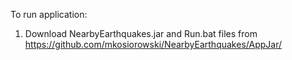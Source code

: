 To run application:
1. Download NearbyEarthquakes.jar and Run.bat files from https://github.com/mkosiorowski/NearbyEarthquakes/AppJar/
